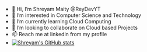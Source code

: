 - 👋 Hi, I’m Shreyam Maity @ReyDevYT
- 👀 I’m interested in Computer Science and Technology
- 🌱 I’m currently learning Cloud Computing
- 💞️ I’m looking to collaborate on Cloud based Projects
- 📫 Reach me at linkedin from my profile
- [![Shreyam's GitHub stats](https://github-readme-stats.vercel.app/api?username=ReyDevYT&show_icons=true&theme=radical)](https://github.com/ReyDevYT)


<!---
ReyDevYT/ReyDevYT is a ✨ special ✨ repository because its `README.md` (this file) appears on your GitHub profile.
You can click the Preview link to take a look at your changes.
--->
